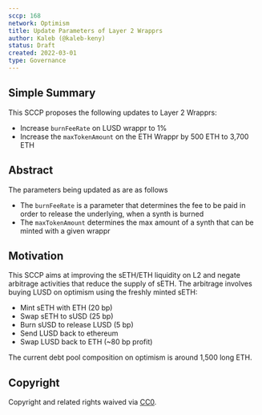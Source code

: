 ```yaml
---
sccp: 168
network: Optimism
title: Update Parameters of Layer 2 Wrapprs
author: Kaleb (@kaleb-keny)
status: Draft
created: 2022-03-01
type: Governance
---
```


## Simple Summary

<!--"If you can't explain it simply, you don't understand it well enough." Provide a simplified and layman-accessible explanation of the SCCP.-->

This SCCP proposes the following updates to Layer 2 Wrapprs: 
- Increase `burnFeeRate` on LUSD wrappr to 1%
- Increase the `maxTokenAmount` on the ETH Wrappr by 500 ETH to 3,700 ETH

## Abstract

<!--A short (~200 word) description of the variable change proposed.-->
The parameters being updated as are as follows
- The `burnFeeRate` is a parameter that determines the fee to be paid in order to release the underlying, when a synth is burned
- The `maxTokenAmount` determines the max amount of a synth that can be minted with a given wrappr

## Motivation

<!--The motivation is critical for SCCPs that want to update variables within Synthetix. It should clearly explain why the existing variable is not incentive aligned. SCCP submissions without sufficient motivation may be rejected outright.-->

This SCCP aims at improving the sETH/ETH liquidity on L2 and negate arbitrage activities that reduce the supply of sETH. The arbitrage involves buying LUSD on optimism using the freshly minted sETH:
- Mint sETH with ETH (20 bp)
- Swap sETH to sUSD (25 bp)
- Burn sUSD to release LUSD (5 bp)
- Send LUSD back to ethereum 
- Swap LUSD back to ETH (~80 bp profit)

The current debt pool composition on optimism is around 1,500 long ETH.


## Copyright

Copyright and related rights waived via [CC0](https://creativecommons.org/publicdomain/zero/1.0/).
